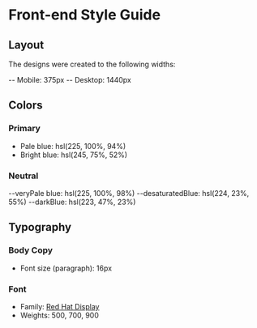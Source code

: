 # Front-end Style Guide

## Layout

The designs were created to the following widths:

-- Mobile: 375px
-- Desktop: 1440px

## Colors

### Primary

- Pale blue: hsl(225, 100%, 94%)
- Bright blue: hsl(245, 75%, 52%)

### Neutral

--veryPale blue: hsl(225, 100%, 98%)
--desaturatedBlue: hsl(224, 23%, 55%)
--darkBlue: hsl(223, 47%, 23%)

## Typography

### Body Copy

- Font size (paragraph): 16px

### Font

- Family: [Red Hat Display](https://fonts.google.com/specimen/Red+Hat+Display)
- Weights: 500, 700, 900
